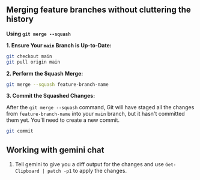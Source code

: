 ## Merging feature branches without cluttering the history

**Using `git merge --squash`**

**1. Ensure Your `main` Branch is Up-to-Date:**

```bash
git checkout main
git pull origin main
```

**2. Perform the Squash Merge:**

```bash
git merge --squash feature-branch-name
```

**3. Commit the Squashed Changes:**

After the `git merge --squash` command, Git will have staged all the changes from `feature-branch-name` into your `main` branch, but it hasn't committed them yet. You'll need to create a new commit.

```bash
git commit
```

## Working with gemini chat

1. Tell gemini to give you a diff output for the changes and use `Get-Clipboard | patch -p1` to apply the changes.
